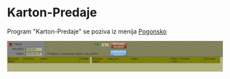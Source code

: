 # Karton-Predaje

Program "Karton-Predaje" se poziva iz menija [Pogonsko](../g_sr.md)



![Image](kart_pred01.jpg)
